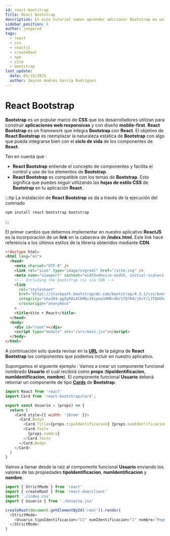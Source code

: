```yaml
---
id: react-bootstrap
Title: React Bootstrap
description: En este tutorial vamos aprender adicionar Bootstrap en un proyecto ReactJS para darle un aspecto más agradable a nuestro aplicativo. 
sidebar_position: 5
author: jeogarod
tags:
  - react
  - css
  - reactjs
  - createRoot
  - npm
  - vite
  - bootstrap
last_update:
  date: 05/15/2025
  author: Jeyson Andrés García Rodríguez
---
```


# React Bootstrap 

**Bootstrap** es un popular marco de **CSS** que los desarrolladores utilizan para construir **aplicaciones web responsivas** y con diseño **mobile-first**. **React Bootstrap** es un framework que integra **Bootstrap** con **React**. El objetivo de **React Bootstrap** es reemplazar la naturaleza estática de **Bootstrap** con algo que pueda integrarse bien con el **ciclo de vida** de los componentes de **React**.

Ten en cuenta que :

- **React Bootstrap** entiende el concepto de componentes y facilita el control y uso de los elementos de **Bootstrap**.
- **React Bootstrap** es compatible con los temas de **Bootstrap**. Esto significa que puedes seguir utilizando las **hojas de estilo CSS** de **Bootstrap** en tu aplicación **React**.


:::tip
La instalación de **React Bootstrap** se da a través de la ejecución del comnado

```javascript
npm install react-bootstrap bootstrap
```
:::

El primer cambio que debemos implementar en nuestro aplicativo **ReactJS** es la incorporación de un **link** en la cabecera de **/index.html**. Este link hace referencia a los últimos estilos de la librería obtenidos mediante **CDN**. 

```html
<!doctype html>
<html lang="en">
  <head>
    <meta charset="UTF-8" />
    <link rel="icon" type="image/svg+xml" href="/vite.svg" />
    <meta name="viewport" content="width=device-width, initial-scale=1.0" />
    <!-- Including the bootstrap css via CDN -->
    <link 
      rel="stylesheet" 
      href="https://stackpath.bootstrapcdn.com/bootstrap/4.3.1/css/bootstrap.min.css" 
      integrity="sha384-ggOyR0iXCbMQv3Xipma34MD+dH/1fQ784/j6cY/iJTQUOhcWr7x9JvoRxT2MZw1T" 
      crossorigin="anonymous"
    >
    <title>Vite + React</title>
  </head>
  <body>
    <div id="root"></div>
    <script type="module" src="/src/main.jsx"></script>
  </body>
</html>
```

A continuación solo queda revisar en la [**URL**](https://react-bootstrap.github.io/docs/components/accordion) de la página de **React Bootstrap** los componentes que podemos incluir en nuestro aplicativo. 

Supongamos el siguiente ejemplo : Vamos a crear un componente funcional nombrado **Usuario** el cuál recibirá como **props** (**tipoIdentificacion**, **numIdentificacion**, **nombre**). El componente funcional **Usuario** deberá retornar un componente de tipo [**Cards**](https://react-bootstrap.github.io/docs/components/cards) de **Bootstrap**. 

```javascript title="/src/Usuario.jsx"
import React from 'react'
import Card from 'react-bootstrap/Card';

export const Usuario = (props) => {
  return (
    <Card style={{ width: '18rem' }}>
      <Card.Body>
        <Card.Title>{props.tipoIdentificacion} {props.numIdentificacion}</Card.Title>
        <Card.Text>
          {props.nombre}
        </Card.Text>
      </Card.Body>
    </Card>
  )
}
```

Vamos a llamar desde la raíz al componente funcional **Usuario** enviando los valores de las propiedades **tipoIdentificacion**, **numIdentificacion** y **nombre**. 

```javascript title="/src/main.jsx"
import { StrictMode } from 'react'
import { createRoot } from 'react-dom/client'
import './index.css'
import { Usuario } from './Usuario.jsx'

createRoot(document.getElementById('root')).render(
  <StrictMode>
    <Usuario tipoIdentificacion="CC" numIdentificacion="1" nombre="Pepe"/>
  </StrictMode>
)
```